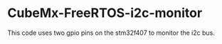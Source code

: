 # CubeMx-FreeRTOS-i2c-monitor
This code uses two gpio pins on the stm32f407 to monitor the i2c bus.

